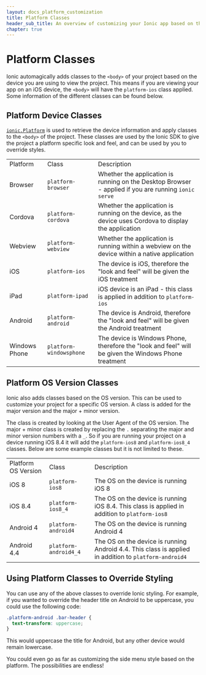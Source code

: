 ```yaml
---
layout: docs_platform_customization
title: Platform Classes
header_sub_title: An overview of customizing your Ionic app based on the platform
chapter: true
---
```


# Platform Classes

Ionic automagically adds classes to the `<body>` of your project based on the device you are using to view the project. This means if you are viewing your app on an iOS device, the `<body>` will have the `platform-ios` class applied. Some information of the different classes can be found below.

## Platform Device Classes

<code><a href="/docs/api/utility/ionic.Platform/">ionic.Platform</a></code> is used to retrieve the device information and apply classes to the `<body>` of the project. These classes are used by the Ionic SDK to give the project a platform specific look and feel, and can be used by you to override styles.

<table class="table">
  <tr>
    <td>Platform</td>
    <td>Class</td>
    <td>Description</td>
  </tr>
  <tr>
    <td>Browser</td>
    <td><code>platform-browser</code></td>
    <td>Whether the application is running on the Desktop Browser - applied if you are running <code>ionic serve</code></td>
  </tr>
  <tr>
    <td>Cordova</td>
    <td><code>platform-cordova</code></td>
    <td>Whether the application is running on the device, as the device uses Cordova to display the application</td>
  </tr>  
  <tr>
    <td>Webview</td>
    <td><code>platform-webview</code></td>
    <td>Whether the application is running within a webview on the device within a native application</td>
  </tr>  
  <tr>
    <td>iOS</td>
    <td><code>platform-ios</code></td>
    <td>The device is iOS, therefore the "look and feel" will be given the iOS treatment</td>
  </tr>
  <tr>
    <td>iPad</td>
    <td><code>platform-ipad</code></td>
    <td>iOS device is an iPad - this class is applied in addition to <code>platform-ios</code></td>
  </tr>
  <tr>
    <td>Android</td>
    <td><code>platform-android</code></td>
    <td>The device is Android, therefore the "look and feel" will be given the Android treatment</td>
  </tr>  
  <tr>
    <td>Windows Phone</td>
    <td><code>platform-windowsphone</code></td>
    <td>The device is Windows Phone, therefore the "look and feel" will be given the Windows Phone treatment</td>
  </tr>
</table>

## Platform OS Version Classes

Ionic also adds classes based on the OS version. This can be used to customize your project for a specific OS version. A class is added for the major version and the major + minor version.

The class is created by looking at the User Agent of the OS version. The major + minor class is created by replacing the `.` separating the major and minor version numbers with a `_`. So if you are running your project on a device running iOS 8.4 it will add the `platform-ios8` and `platform-ios8_4` classes. Below are some example classes but it is not limited to these.

<table class="table">
  <tr>
    <td>Platform OS Version</td>
    <td>Class</td>
    <td>Description</td>
  </tr>
  <tr>
    <td>iOS 8</td>
    <td><code>platform-ios8</code></td>
    <td>The OS on the device is running iOS 8</td>
  </tr>
  <tr>
    <td>iOS 8.4</td>
    <td><code>platform-ios8_4</code></td>
    <td>The OS on the device is running iOS 8.4. This class is applied in addition to <code>platform-ios8</code></td>
  </tr>  
  <tr>
    <td>Android 4</td>
    <td><code>platform-android4</code></td>
    <td>The OS on the device is running Android 4</td>
  </tr>
  <tr>
    <td>Android 4.4</td>
    <td><code>platform-android4_4</code></td>
    <td>The OS on the device is running Android 4.4. This class is applied in addition to <code>platform-android4</code></td>
  </tr>  
</table>

## Using Platform Classes to Override Styling

You can use any of the above classes to override Ionic styling. For example, if you wanted to override the header title on Android to be uppercase, you could use the following code:

```css
.platform-android .bar-header {
  text-transform: uppercase;  
}
```

This would uppercase the title for Android, but any other device would remain lowercase.

You could even go as far as customizing the side menu style based on the platform. The possibilities are endless!

